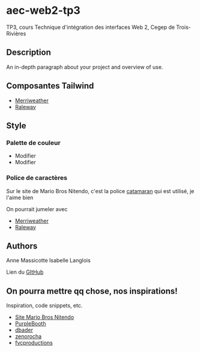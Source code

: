 # aec-web2-tp3

TP3, cours Technique d'intégration des interfaces Web 2, Cegep de Trois-Rivières

## Description

An in-depth paragraph about your project and overview of use.

## Composantes Tailwind

- [Merriweather](https://fonts.google.com/specimen/Merriweather?preview.text=catamaran&preview.text_type=custom&query=Merriweather)
- [Raleway](https://fonts.google.com/specimen/Raleway?preview.text=catamaran&preview.text_type=custom&query=Raleway)

## Style

### Palette de couleur

- Modifier
- Modifier

### Police de caractères

Sur le site de Mario Bros Nitendo, c'est la police [catamaran](https://fonts.google.com/specimen/Catamaran?preview.text=catamaran&preview.text_type=custom&query=cata) qui est utilisé, je l'aime bien

On pourrait jumeler avec

- [Merriweather](https://fonts.google.com/specimen/Merriweather?preview.text=catamaran&preview.text_type=custom&query=Merriweather)
- [Raleway](https://fonts.google.com/specimen/Raleway?preview.text=catamaran&preview.text_type=custom&query=Raleway)

## Authors

Anne Massicotte
Isabelle Langlois

Lien du [GItHub](https://github.com/isabelle913/aec-web2-tp2)

## On pourra mettre qq chose, nos inspirations!

Inspiration, code snippets, etc.

- [Site Mario Bros Nitendo](https://mario.nintendo.com/)
- [PurpleBooth](https://gist.github.com/PurpleBooth/109311bb0361f32d87a2)
- [dbader](https://github.com/dbader/readme-template)
- [zenorocha](https://gist.github.com/zenorocha/4526327)
- [fvcproductions](https://gist.github.com/fvcproductions/1bfc2d4aecb01a834b46)
